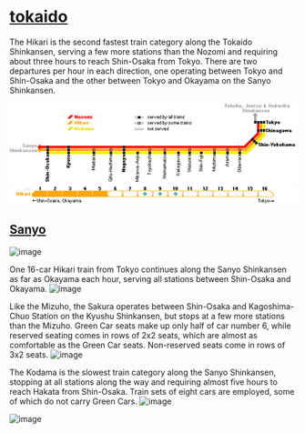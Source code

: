 # [tokaido](https://www.japan-guide.com/e/e2018_tokaido.html)
The Hikari is the second fastest train category along the Tokaido Shinkansen, serving a few more stations than the Nozomi and requiring about three hours to reach Shin-Osaka from Tokyo. There are two departures per hour in each direction, one operating between Tokyo and Shin-Osaka and the other between Tokyo and Okayama on the Sanyo Shinkansen.

<img src="2018_tokaido_01_2004.gif">
<img src="2018_tokaido_03.gif">


## [Sanyo](https://www.japan-guide.com/e/e2018_sanyo.html)

![image](https://github.com/docPoacher/hello-world/assets/111644235/48276833-62c5-4a9e-af05-d386bd35245f)

One 16-car Hikari train from Tokyo continues along the Sanyo Shinkansen as far as Okayama each hour, serving all stations between Shin-Osaka and Okayama.
![image](https://github.com/docPoacher/hello-world/assets/111644235/f26c3ced-25d2-411a-ad14-d695a2d45c91)

Like the Mizuho, the Sakura operates between Shin-Osaka and Kagoshima-Chuo Station on the Kyushu Shinkansen, but stops at a few more stations than the Mizuho. Green Car seats make up only half of car number 6, while reserved seating comes in rows of 2x2 seats, which are almost as comfortable as the Green Car seats. Non-reserved seats come in rows of 3x2 seats.
![image](https://github.com/docPoacher/hello-world/assets/111644235/26fd9c52-2b35-45b5-8c9e-dd83345d311b)

The Kodama is the slowest train category along the Sanyo Shinkansen, stopping at all stations along the way and requiring almost five hours to reach Hakata from Shin-Osaka. Train sets of eight cars are employed, some of which do not carry Green Cars.
![image](https://github.com/docPoacher/hello-world/assets/111644235/d48520fd-0148-402f-9368-3e308d43aaf7)

![image](https://github.com/docPoacher/hello-world/assets/111644235/a75a2594-214b-4c66-96f2-8e6b87f96ad9)




